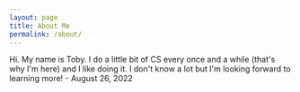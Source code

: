 ```yaml
---
layout: page
title: About Me
permalink: /about/
---
```


Hi. My name is Toby. I do a little bit of CS every once and a while (that's why I'm here) and I like doing it. I don't know a lot but I'm looking forward to learning more! - August 26, 2022


